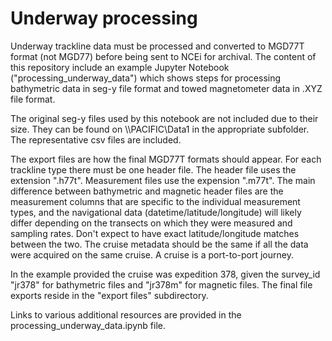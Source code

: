 # Underway processing

Underway trackline data must be processed and converted to MGD77T format (not MGD77) before being sent to NCEi for archival. The content of this repository include an example Jupyter Notebook ("processing_underway_data") which shows steps for processing bathymetric data in seg-y file format and towed magnetometer data in .XYZ file format.

The original seg-y files used by this notebook are not included due to their size. They can be found on \\\\PACIFIC\Data1 in the appropriate subfolder. The representative csv files are included.

The export files are how the final MGD77T formats should appear. For each trackline type there must be one header file. The header file uses the extension ".h77t". Measurement files use the expension ".m77t". The main difference between bathymetric and magnetic header files are the measurement columns that are specific to the individual measurement types, and the navigational data (datetime/latitude/longitude) will likely differ depending on the transects on which they were measured and sampling rates. Don't expect to have exact latitude/longitude matches between the two. The cruise metadata should be the same if all the data were acquired on the same cruise. A cruise is a port-to-port journey.

In the example provided the cruise was expedition 378, given the survey_id "jr378" for bathymetric files and "jr378m" for magnetic files. The final file exports reside in the "export files" subdirectory.

Links to various additional resources are provided in the processing_underway_data.ipynb file.

